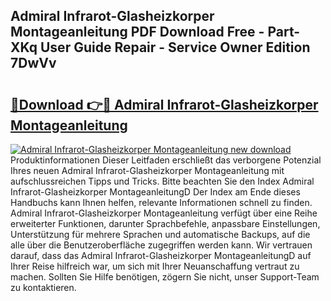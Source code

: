 ## Admiral Infrarot-Glasheizkorper Montageanleitung PDF Download Free - Part-XKq User Guide Repair - Service Owner Edition 7DwVv

# <h2><a href="http://df8ahkr.blite.top/?on=Admiral+Infrarot-Glasheizkorper+Montageanleitung">🔗Download 👉🔴 Admiral Infrarot-Glasheizkorper Montageanleitung</a></h2>

[![Admiral Infrarot-Glasheizkorper Montageanleitung new download](https://i.imgur.com/lujVjoI.png)](http://df8ahkr.blite.top/?on=Admiral+Infrarot-Glasheizkorper+Montageanleitung)
Produktinformationen Dieser Leitfaden erschließt das verborgene Potenzial Ihres neuen Admiral Infrarot-Glasheizkorper Montageanleitung mit aufschlussreichen Tipps und Tricks. Bitte beachten Sie den Index Admiral Infrarot-Glasheizkorper MontageanleitungD Der Index am Ende dieses Handbuchs kann Ihnen helfen, relevante Informationen schnell zu finden. Admiral Infrarot-Glasheizkorper Montageanleitung verfügt über eine Reihe erweiterter Funktionen, darunter Sprachbefehle, anpassbare Einstellungen, Unterstützung für mehrere Sprachen und automatische Backups, auf die alle über die Benutzeroberfläche zugegriffen werden kann. Wir vertrauen darauf, dass das Admiral Infrarot-Glasheizkorper MontageanleitungD auf Ihrer Reise hilfreich war, um sich mit Ihrer Neuanschaffung vertraut zu machen. Sollten Sie Hilfe benötigen, zögern Sie nicht, unser Support-Team zu kontaktieren.
